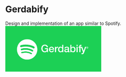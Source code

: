 # Gerdabify
Design and implementation of an app similar to Spotify.
<img src='gerdabify.png' width="60%" />
